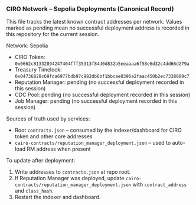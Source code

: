 ### CIRO Network – Sepolia Deployments (Canonical Record)

This file tracks the latest known contract addresses per network. Values marked as pending mean no successful deployment address is recorded in this repository for the current session.

Network: Sepolia

- CIRO Token: `0x0662c81332894247404fff35313f84d0d832b5eeaaaa6f58e6d32c4dd66d279a`
- Treasury Timelock: `0x04736828c69fda6977bdb97c982db6bf1bbcae0396a2faac450b2ec7338089c7`
- Reputation Manager: pending (no successful deployment recorded in this session)
- CDC Pool: pending (no successful deployment recorded in this session)
- Job Manager: pending (no successful deployment recorded in this session)

Sources of truth used by services:
- Root `contracts.json` – consumed by the indexer/dashboard for CIRO token and other core addresses
- `cairo-contracts/reputation_manager_deployment.json` – used to auto-load RM address when present

To update after deployment:
1) Write addresses to `contracts.json` at repo root.
2) If Reputation Manager was deployed, update `cairo-contracts/reputation_manager_deployment.json` with `contract_address` and `class_hash`.
3) Restart the indexer and dashboard.


